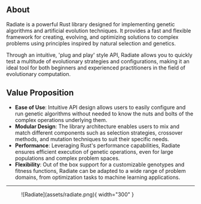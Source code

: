 
## About 

Radiate is a powerful Rust library designed for implementing genetic algorithms and artificial evolution techniques. It
provides a fast and flexible framework for creating, evolving, and optimizing solutions to complex problems using principles
inspired by natural selection and genetics. 

Through an intuitive, 'plug and play' style API, Radiate allows you to quickly test a multitude of evolutionary strategies and configurations, making it an ideal tool for both beginners and experienced practitioners in the field of evolutionary computation.

## Value Proposition
* **Ease of Use**: Intuitive API design allows users to easily configure and run genetic algorithms without needed to know the nuts and bolts of the complex operations underlying them.
* **Modular Design**: The library architecture enables users to mix and match different components such as selection strategies, crossover methods, and mutation techniques to suit their specific needs.
* **Performance**: Leveraging Rust's performance capabilities, Radiate ensures efficient execution of genetic operations, even for large populations and complex problem spaces. 
* **Flexibility**: Out of the box support for a customizable genotypes and fitness functions, Radiate can be adapted to a wide range of problem domains, from optimization tasks to machine learning applications.

---

<figure markdown="span">
  ![Radiate](assets/radiate.png){ width="300" }
</figure>